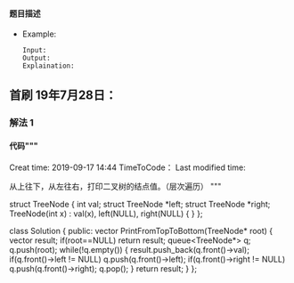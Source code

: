 ## 
#### 题目描述

- Example:
    ```
    Input: 
    Output: 
    Explaination:
    ```  

## 首刷 19年7月28日：
### 解法 1
#### 代码"""
Creat time: 2019-09-17 14:44
TimeToCode：
Last modified time: 

从上往下，从左往右，打印二叉树的结点值。（层次遍历）
"""

struct TreeNode {
	int val;
	struct TreeNode *left;
	struct TreeNode *right;
	TreeNode(int x) :
			val(x), left(NULL), right(NULL) {
	}
};

class Solution {
public:
    vector<int> PrintFromTopToBottom(TreeNode* root) {
        vector<int> result;
            if(root==NULL) return result;
        queue<TreeNode*> q;
        q.push(root);
        while(!q.empty()) {
            result.push_back(q.front()->val);
            if(q.front()->left != NULL)
                q.push(q.front()->left);
            if(q.front()->right != NULL)
                q.push(q.front()->right);
            q.pop();
        }
        return result;
    }
};

